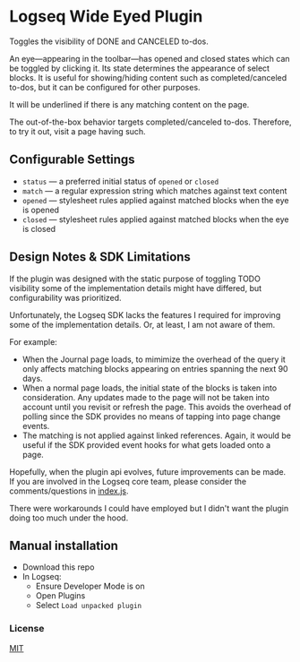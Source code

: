 # Logseq Wide Eyed Plugin

Toggles the visibility of DONE and CANCELED to-dos.

An eye—appearing in the toolbar—has opened and closed states which can be toggled by clicking it.  Its state determines the appearance of select blocks.  It is useful for showing/hiding content such as completed/canceled to-dos, but it can be configured for other purposes.

It will be underlined if there is any matching content on the page.

The out-of-the-box behavior targets completed/canceled to-dos.  Therefore, to try it out, visit a page having such.

## Configurable Settings
* `status` — a preferred initial status of `opened` or `closed`
* `match` — a regular expression string which matches against text content
* `opened` — stylesheet rules applied against matched blocks when the eye is opened
* `closed` — stylesheet rules applied against matched blocks when the eye is closed

## Design Notes & SDK Limitations
If the plugin was designed with the static purpose of toggling TODO visibility some of the implementation details might have differed, but configurability was prioritized.

Unfortunately, the Logseq SDK lacks the features I required for improving some of the implementation details.  Or, at least, I am not aware of them.

For example:
* When the Journal page loads, to mimimize the overhead of the query it only affects matching blocks appearing on entries spanning the next 90 days.
* When a normal page loads, the initial state of the blocks is taken into consideration.  Any updates made to the page will not be taken into account until you revisit or refresh the page.  This avoids the overhead of polling since the SDK provides no means of tapping into page change events.
* The matching is not applied against linked references.  Again, it would be useful if the SDK provided event hooks for what gets loaded onto a page.

Hopefully, when the plugin api evolves, future improvements can be made.  If you are involved in the Logseq core team, please consider the comments/questions in [index.js](./index.js).

There were workarounds I could have employed but I didn't want the plugin doing too much under the hood.

## Manual installation
* Download this repo
* In Logseq:
  * Ensure Developer Mode is on
  * Open Plugins
  * Select `Load unpacked plugin`

### License
[MIT](./LICENSE.md)

